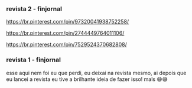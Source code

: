 ### revista 2 - finjornal

https://br.pinterest.com/pin/97320041938752258/

https://br.pinterest.com/pin/2744449764011106/

https://br.pinterest.com/pin/7529524370682808/


### revista 1 - finjornal

esse aqui nem foi eu que perdi, eu deixai na revista mesmo, ai depois que eu lancei a revista eu tive a brilhante ideia de fazer isso! mals 😅😅

